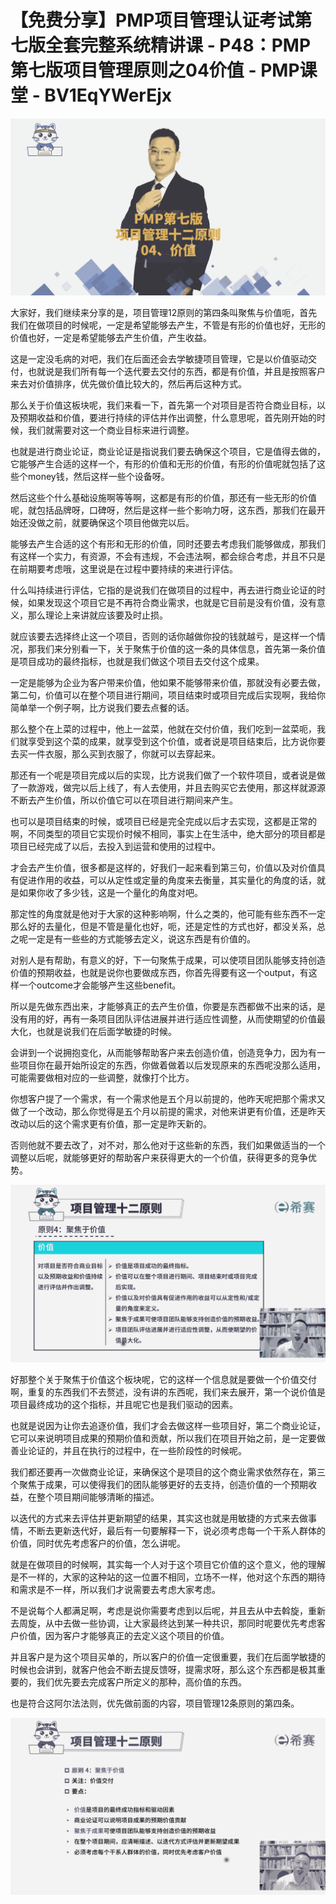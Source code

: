 # 【免费分享】PMP项目管理认证考试第七版全套完整系统精讲课 - P48：PMP第七版项目管理原则之04价值 - PMP课堂 - BV1EqYWerEjx

![](img/e928a0e44ddbf3363c9837a1b4acf0a0_0.png)

大家好，我们继续来分享的是，项目管理12原则的第四条叫聚焦与价值呃，首先我们在做项目的时候呢，一定是希望能够去产生，不管是有形的价值也好，无形的价值也好，一定是希望能够去产生价值，产生收益。

这是一定没毛病的对吧，我们在后面还会去学敏捷项目管理，它是以价值驱动交付，也就说是我们所有每一个迭代要去交付的东西，都是有价值，并且是按照客户来去对价值排序，优先做价值比较大的，然后再后这种方式。

那么关于价值这板块呢，我们来看一下，首先第一个对项目是否符合商业目标，以及预期收益和价值，要进行持续的评估并作出调整，什么意思呢，首先刚开始的时候，我们就需要对这一个商业目标来进行调整。

也就是进行商业论证，商业论证是指说我们要去确保这个项目，它是值得去做的，它能够产生合适的这样一个，有形的价值和无形的价值，有形的价值呢就包括了这些个money钱，然后这样一些个设备呀。

然后这些个什么基础设施啊等等啊，这都是有形的价值，那还有一些无形的价值呢，就包括品牌呀，口碑呀，然后是这样一些个影响力呀，这东西，那我们在最开始还没做之前，就要确保这个项目他做完以后。

能够去产生合适的这个有形和无形的价值，同时还要去考虑我们能够做成，那我们有这样一个实力，有资源，不会有违规，不会违法啊，都会综合考虑，并且不只是在前期要考虑哦，这里说是在过程中要持续的来进行评估。

什么叫持续进行评估，它指的是说我们在做项目的过程中，再去进行商业论证的时候，如果发现这个项目它是不再符合商业需求，也就是它目前是没有价值，没有意义，那么理论上来讲就应该要及时止损。

就应该要去选择终止这一个项目，否则的话你越做你投的钱就越亏，是这样一个情况，那我们来分别看一下，关于聚焦于价值的这一条的具体信息，首先第一条价值是项目成功的最终指标，也就是我们做这个项目去交付这个成果。

一定是能够为企业为客户带来价值，他如果不能够带来价值，那就没有必要去做，第二句，价值可以在整个项目进行期间，项目结束时或项目完成后实现啊，我给你简单举一个例子啊，比方说我们要去点餐的话。

那么整个在上菜的过程中，他上一盆菜，他就在交付价值，我们吃到一盆菜呃，我们就享受到这个菜的成果，就享受到这个价值，或者说是项目结束后，比方说你要去买一件衣服，那么买到衣服了，你就可以去穿起来。

那还有一个呢是项目完成以后的实现，比方说我们做了一个软件项目，或者说是做了一款游戏，做完以后上线了，有人去使用，并且去购买它去使用，那这样就源源不断去产生价值，所以价值它可以在项目进行期间来产生。

也可以是项目结束的时候，或项目已经是完全完成以后才去实现，这都是正常的啊，不同类型的项目它实现价时候不相同，事实上在生活中，绝大部分的项目都是项目已经完成了以后，去投入到运营和使用的过程中。

才会去产生价值，很多都是这样的，好我们一起来看到第三句，价值以及对价值具有促进作用的收益，可以从定性或定量的角度来去衡量，其实量化的角度的话，就是如果你收了多少钱，这是一个量化的角度对吧。

那定性的角度就是他对于大家的这种影响啊，什么之类的，他可能有些东西不一定那么好的去量化，但是不管是量化也好，呃，还是定性的方式也好，都没关系，总之呢一定是有一些些的方式能够去定义，说这东西是有价值的。

对别人是有帮助，有意义的好，下一句聚焦于成果，可以使项目团队能够支持创造价值的预期收益，也就是说你也要做成东西，你首先得要有这一个output，有这样一个outcome才会能够产生这些benefit。

所以是先做东西出来，才能够真正的去产生价值，你要是东西都做不出来的话，是没有用的好，再有一条项目团队评估进展并进行适应性调整，从而使期望的价值最大化，也就是说我们在后面学敏捷的时候。

会讲到一个说拥抱变化，从而能够帮助客户来去创造价值，创造竞争力，因为有一些项目你在最开始所设定的东西，你做着做着以后发现原来的东西呢没那么适用，可能需要做相对应的一些调整，就像打个比方。

你想客户提了一个需求，有一个需求他是五个月以前提的，他昨天呢把那个需求又做了一个改动，那么你觉得是五个月以前提的需求，对他来讲更有价值，还是昨天改动以后的这个需求更有价值，那一定是昨天新的。

否则他就不要去改了，对不对，那么他对于这些新的东西，我们如果做适当的一个调整以后呢，就能够更好的帮助客户来获得更大的一个价值，获得更多的竞争优势。



![](img/e928a0e44ddbf3363c9837a1b4acf0a0_2.png)

好那整个关于聚焦于价值这个板块呢，它的这样一个信息就是要做一个价值交付啊，重复的东西我们不去赘述，没有讲的东西呢，我们来去展开，第一个说价值是项目最终成功的这个指标，并且呢它也是我们驱动的因素。

也就是说因为让你去追逐价值，我们才会去做这样一些项目好，第二个商业论证，它可以来说明项目成果的预期价值和贡献，所以我们在项目开始之前，是一定要做善业论证的，并且在执行的过程中，在一些阶段性的时候呢。

我们都还要再一次做商业论证，来确保这个是项目的这个商业需求依然存在，第三个聚焦于成果，可以使得我们的团队能够更好的去支持，创造价值的一个预期收益，在整个项目期间能够清晰的描述。

以迭代的方式来去评估并更新期望的结果，其实这也就是用敏捷的方式来去做事情，不断去更新迭代好，最后有一句要解释一下，说必须考虑每一个干系人群体的价值，同时优先考虑客户的价值，怎么讲呢。

就是在做项目的时候啊，其实每一个人对于这个项目它价值的这个意义，他的理解是不一样的，大家的这种站的这一位置不相同，立场不一样，他对这个东西的期待和需求是不一样，所以我们才说需要去考虑大家考虑。

不是说每个人都满足啊，考虑是说你需要考虑到以后呢，并且去从中去斡旋，重新去周旋，从中去做一些协调，让大家最终达到某一种共识，那同时呢要优先考虑客户价值，因为客户才能够真正的去定义这个项目的价值。

并且客户是为这个项目买单的，所以客户的价值一定很重要，我们在后面学敏捷的时候也会讲到，就客户他会不断去提反馈呀，提需求呀，那么这个东西都是极其重要的，我们优先要去完成客户所定义的那种，高价值的东西。

也是符合这阿尔法法则，优先做前面的内容，项目管理12条原则的第四条。

![](img/e928a0e44ddbf3363c9837a1b4acf0a0_4.png)